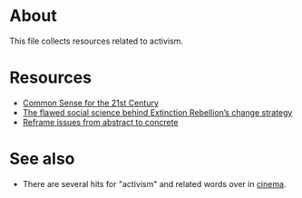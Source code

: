 # About

This file collects resources related to activism.

# Resources

- [Common Sense for the 21st Century](https://www.rogerhallam.com/wp-content/uploads/2019/08/Common-Sense-for-the-21st-Century_by-Roger-Hallam-Download-version.pdf)
- [The flawed social science behind Extinction Rebellion’s change strategy](https://medium.com/insurge-intelligence/the-flawed-science-behind-extinction-rebellions-change-strategy-af077b9abb4d)
- [Reframe issues from abstract to concrete](https://twitter.com/symbish_Sam/status/1213575333879910407)

# See also

- There are several hits for "activism" and related words over in [cinema](https://github.com/Daniel-Mietchen/datascience/blob/master/cinema.md).
